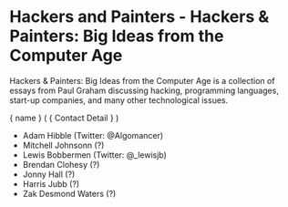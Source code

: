 # Hackers and Painters - Hackers & Painters: Big Ideas from the Computer Age

Hackers & Painters: Big Ideas from the Computer Age is a collection of essays from Paul Graham discussing hacking, 
programming languages, start-up companies, and many other technological issues.

{ name } ( { Contact Detail } )
- Adam Hibble (Twitter: @Algomancer)
- Mitchell Johnsonn (?)
- Lewis Bobbermen (Twitter: @_lewisjb)
- Brendan Clohesy (?)
- Jonny Hall (?)
- Harris Jubb (?)
- Zak Desmond Waters (?)

